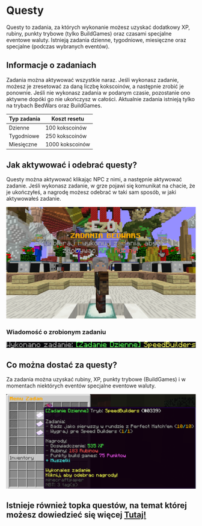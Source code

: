 # Questy

Questy to zadania, za których wykonanie możesz uzyskać dodatkowy XP, rubiny, punkty trybowe (tylko BuildGames) oraz czasami specjalne eventowe waluty. 
Istnieją zadania dzienne, tygodniowe, miesięczne oraz specjalne (podczas wybranych eventów).

## Informacje o zadaniach

Zadania można aktywować wszystkie naraz. Jeśli wykonasz zadanie, możesz je zresetować za daną liczbę kokscoinów, a następnie zrobić je ponownie. Jeśli nie wykonasz zadania w podanym czasie, pozostanie ono aktywne dopóki go nie ukończysz w całości. Aktualnie zadania istnieją tylko na trybach BedWars oraz BuildGames.

| Typ zadania |  Koszt resetu   |
|-------------|-----------------|
|   Dzienne   | 100 kokscoinów  |
| Tygodniowe  | 250 kokscoinów  |
| Miesięczne  | 1000 kokscoinów |

## Jak aktywować i odebrać questy?

Questy można aktywować klikając NPC z nimi, a następnie aktywować zadanie. Jeśli wykonasz zadanie, w grze pojawi się komunikat na chacie, że je ukończyłeś, a nagrodę możesz odebrać w taki sam sposób, w jaki aktywowałeś zadanie.

![Screen NPC](/assets/questy/npc.png)

### Wiadomość o zrobionym zadaniu

![Screen wiadomość](/assets/questy/wiadomosc.png)

## Co można dostać za questy?

Za zadania można uzyskać rubiny, XP, punkty trybowe (BuildGames) i w momentach niektórych eventów specjalne eventowe waluty.

![Screen odbiór](/assets/questy/odbjur.png)

## Istnieje również topka questów, na temat której możesz dowiedzieć się więcej [Tutaj!](/article/ogolne/topki)

